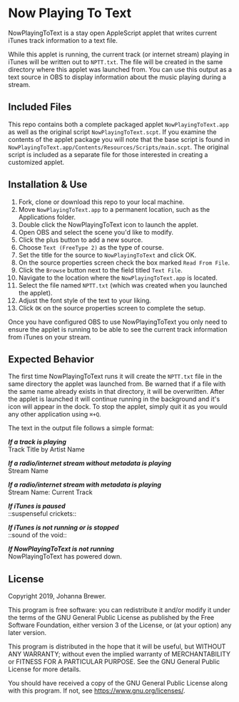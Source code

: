 Now Playing To Text
===================

NowPlayingToText is a stay open AppleScript applet that writes current iTunes track information to a text file.

While this applet is running, the current track (or internet stream) playing in iTunes will be written out to `NPTT.txt`. The file will be created in the same directory where this applet was launched from. You can use this output as a text source in OBS to display information about the music playing during a stream.


Included Files
--------------

This repo contains both a complete packaged applet `NowPlayingToText.app` as well as the original script `NowPlayingToText.scpt`. If you examine the contents of the applet package you will note that the base script is found in `NowPlayingToText.app/Contents/Resources/Scripts/main.scpt`. The original script is included as a separate file for those interested in creating a customized applet.


Installation & Use
------------------

1. Fork, clone or download this repo to your local machine.
2. Move `NowPlayingToText.app` to a permanent location, such as the Applications folder.
3. Double click the NowPlayingToText icon to launch the applet.
4. Open OBS and select the scene you'd like to modify.
5. Click the plus button to add a new source.
6. Choose `Text (FreeType 2)` as the type of course.
7. Set the title for the source to `NowPlayingToText` and click OK.
8. On the source properties screen check the box marked `Read From File`.
9. Click the `Browse` button next to the field titled `Text File`.
10. Navigate to the location where the `NowPlayingToText.app` is located.
11. Select the file named `NPTT.txt` (which was created when you launched the applet).
12. Adjust the font style of the text to your liking.
13. Click `OK` on the source properties screen to complete the setup.

Once you have configured OBS to use NowPlayingToText you only need to ensure the applet is running to be able to see the current track information from iTunes on your stream.

Expected Behavior
-----------------

The first time NowPlayingToText runs it will create the `NPTT.txt` file in the same directory the applet was launched from. Be warned that if a file with the same name already exists in that directory, it will be overwritten. After the applet is launched it will continue running in the background and it's icon will appear in the dock. To stop the applet, simply quit it as you would any other application using `⌘+Q`.

The text in the output file follows a simple format:

***If a track is playing***\
Track Title by Artist Name

***If a radio/internet stream without metadata is playing***\
Stream Name

***If a radio/internet stream with metadata is playing***\
Stream Name: Current Track

***If iTunes is paused***\
::suspenseful crickets::

***If iTunes is not running or is stopped***\
::sound of the void::

***If NowPlayingToText is not running***\
NowPlayingToText has powered down.


License
-------

Copyright 2019, Johanna Brewer.

This program is free software: you can redistribute it and/or modify
it under the terms of the GNU General Public License as published by
the Free Software Foundation, either version 3 of the License, or
(at your option) any later version.

This program is distributed in the hope that it will be useful,
but WITHOUT ANY WARRANTY; without even the implied warranty of
MERCHANTABILITY or FITNESS FOR A PARTICULAR PURPOSE.  See the
GNU General Public License for more details.

You should have received a copy of the GNU General Public License
along with this program.  If not, see <https://www.gnu.org/licenses/>.